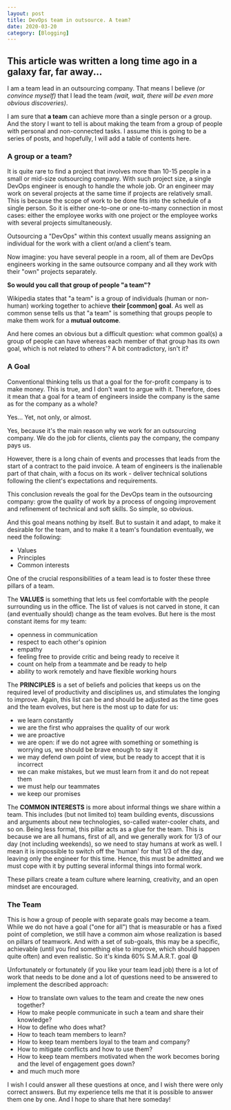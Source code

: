 ```yaml
---
layout: post
title: DevOps team in outsource. A team?
date: 2020-03-20
category: [Blogging]
---
```


This article was written a long time ago in a galaxy far, far away...
---

I am a team lead in an outsourcing company. That means I believe _(or convince myself)_ that I lead the team _(wait, wait, there will be even more obvious discoveries)_. 

I am sure that **a team** can achieve more than a single person or a group. And the story I want to tell is about making the team from a group of people with personal and non-connected tasks. I assume this is going to be a series of posts, and hopefully, I will add a table of contents here.

### A group or a team?
It is quite rare to find a project that involves more than 10-15 people in a small or mid-size outsourcing company. With such project size, a single DevOps engineer is enough to handle the whole job. Or an engineer may work on several projects at the same time if projects are relatively small. This is because the scope of work to be done fits into the schedule of a single person. So it is either one-to-one or one-to-many connection in most cases: either the employee works with one project or the employee works with several projects simultaneously.

Outsourcing a "DevOps" within this context usually means assigning an individual for the work with a client or/and a client's team.

Now imagine: you have several people in a room, all of them are DevOps engineers working in the same outsource company and all they work with their "own" projects separately.

**So would you call that group of people "a team"?**

Wikipedia states that "a team" is a group of individuals (human or non-human) working together to achieve **their [common] goal**. 
As well as common sense tells us that "a team" is something that groups people to make them work for a **mutual outcome**.

And here comes an obvious but a difficult question: what common goal(s) a group of people can have whereas each member of that group has its own goal, which is not related to others'? A bit contradictory, isn't it? 

### A Goal

Conventional thinking tells us that a goal for the for-profit company is to make money. This is true, and I don't want to argue with it. Therefore, does it mean that a goal for a team of engineers inside the company is the same as for the company as a whole?

Yes... Yet, not only, or almost. 

Yes, because it's the main reason why we work for an outsourcing company. We do the job for clients, clients pay the company, the company pays us.

However, there is a long chain of events and processes that leads from the start of a contract to the paid invoice. A team of engineers is the inalienable part of that chain, with a focus on its work - deliver technical solutions following the client's expectations and requirements.

This conclusion reveals the goal for the DevOps team in the outsourcing company: grow the quality of work by a process of ongoing improvement and refinement of technical and soft skills. So simple, so obvious. 
 
And this goal means nothing by itself. But to sustain it and adapt, to make it desirable for the team, and to make it a team's foundation eventually, we need the following: 

- Values
- Principles
- Common interests

One of the crucial responsibilities of a team lead is to foster these three pillars of a team. 

The **VALUES**  is something that lets us feel comfortable with the people surrounding us in the office. The list of values is not carved in stone, it can (and eventually should) change as the team evolves. But here is the most constant items for my team:

- openness in communication
- respect to each other's opinion 
- empathy 
- feeling free to provide critic and being ready to receive it
- count on help from a teammate and be ready to help
- ability to work remotely and have flexible working hours

The **PRINCIPLES** is a set of beliefs and policies that keeps us on the required level of productivity and disciplines us, and stimulates the longing to improve. Again, this list can be and should be adjusted as the time goes and the team evolves, but here is the most up to date for us:

- we learn constantly
- we are the first who appraises the quality of our work
- we are proactive
- we are open: if we do not agree with something or something is worrying us, we should be brave enough to say it
- we may defend own point of view, but be ready to accept that it is incorrect
- we can make mistakes, but we must learn from it and do not repeat them
- we must help our teammates
- we keep our promises 

The **COMMON INTERESTS** is more about informal things we share within a team. This includes (but not limited to) team building events, discussions and arguments about new technologies, so-called water-cooler chats, and so on. Being less formal, this pillar acts as a glue for the team. This is because we are all humans, first of all, and we generally work for 1/3 of our day (not including weekends), so we need to stay humans at work as well. I mean it is impossible to switch off the 'human' for that 1/3 of the day, leaving only the engineer for this time. Hence, this must be admitted and we must cope with it by putting several informal things into formal work.

These pillars create a team culture where learning, creativity, and an open mindset are encouraged. 

### The Team
This is how a group of people with separate goals may become a team. While we do not have a goal ("one for all") that is measurable or has a fixed point of completion, we still have a common aim whose realization is based on pillars of teamwork. And with a set of sub-goals, this may be a specific, achievable (until you find something else to improve, which should happen quite often) and even realistic. So it's kinda 60% S.M.A.R.T. goal :smile:

Unfortunately or fortunately (if you like your team lead job) there is a lot of work that needs to be done and a lot of questions need to be answered to implement the described approach:

- How to translate own values to the team and create the new ones together?
- How to make people communicate in such a team and share their knowledge?
- How to define who does what?
- How to teach team members to learn?
- How to keep team members loyal to the team and company?
- How to mitigate conflicts and how to use them?
- How to keep team members motivated when the work becomes boring and the level of engagement goes down?
- and much much more

I wish I could answer all these questions at once, and I wish there were only correct answers.
But my experience tells me that it is possible to answer them one by one. And I hope to share that here someday!